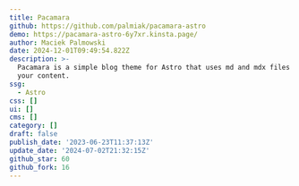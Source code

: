 ```yaml
---
title: Pacamara
github: https://github.com/palmiak/pacamara-astro
demo: https://pacamara-astro-6y7xr.kinsta.page/
author: Maciek Palmowski
date: 2024-12-01T09:49:54.822Z
description: >-
  Pacamara is a simple blog theme for Astro that uses md and mdx files to store
  your content.
ssg:
  - Astro
css: []
ui: []
cms: []
category: []
draft: false
publish_date: '2023-06-23T11:37:13Z'
update_date: '2024-07-02T21:32:15Z'
github_star: 60
github_fork: 16
---
```

